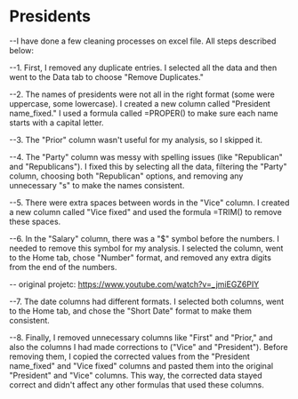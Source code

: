 # Presidents
--I have done a few cleaning processes on excel file. All steps described below:

--1. First, I removed any duplicate entries. I selected all the data and then went to the Data tab to choose "Remove Duplicates."

--2. The names of presidents were not all in the right format (some were uppercase, some lowercase). I created a new column called "President name_fixed." I used a formula called =PROPER() to make sure each name starts with a capital letter.

--3. The "Prior" column wasn't useful for my analysis, so I skipped it.

--4. The "Party" column was messy with spelling issues (like "Republican" and "Republicans"). I fixed this by selecting all the data, filtering the "Party" column, choosing both "Republican" options, and removing any unnecessary "s" to make the names consistent.

--5. There were extra spaces between words in the "Vice" column. I created a new column called "Vice fixed" and used the formula =TRIM() to remove these spaces.

--6. In the "Salary" column, there was a "$" symbol before the numbers. I needed to remove this symbol for my analysis. I selected the column, went to the Home tab, chose "Number" format, and removed any extra digits from the end of the numbers.

-- original projetc: https://www.youtube.com/watch?v=_jmiEGZ6PIY

--7. The date columns had different formats. I selected both columns, went to the Home tab, and chose the "Short Date" format to make them consistent.

--8. Finally, I removed unnecessary columns like "First" and "Prior," and also the columns I had made corrections to ("Vice" and "President"). Before removing them, I copied the corrected values from the "President name_fixed" and "Vice fixed" columns and pasted them into the original "President" and "Vice" columns. This way, the corrected data stayed correct and didn't affect any other formulas that used these columns.

